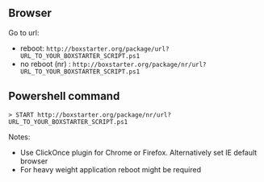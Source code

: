 ## Browser
Go to url: 
* reboot: `http://boxstarter.org/package/url?URL_TO_YOUR_BOXSTARTER_SCRIPT.ps1`
* no reboot (nr) : `http://boxstarter.org/package/nr/url?URL_TO_YOUR_BOXSTARTER_SCRIPT.ps1`

## Powershell command
```
> START http://boxstarter.org/package/nr/url?URL_TO_YOUR_BOXSTARTER_SCRIPT.ps1
```

Notes:
* Use ClickOnce plugin for Chrome or Firefox. Alternatively set IE default browser
* For heavy weight application reboot might be required

